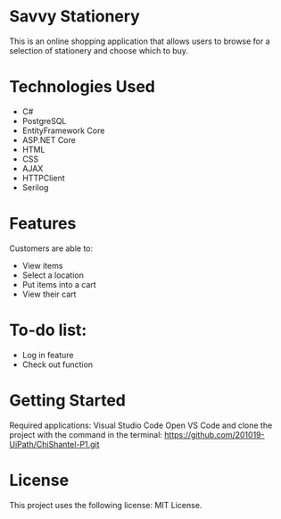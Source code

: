 # Savvy Stationery 
This is an online shopping application that allows users to browse for a selection of stationery and choose which to buy. 

# Technologies Used
* C#
* PostgreSQL
* EntityFramework Core
* ASP.NET Core
* HTML
* CSS
* AJAX 
* HTTPClient
* Serilog 
  
# Features
Customers are able to:
  * View items
  * Select a location
  * Put items into a cart
  * View their cart
    
# To-do list:
  * Log in feature
  * Check out function

# Getting Started
Required applications:
  Visual Studio Code
Open VS Code and clone the project with the command in the terminal: https://github.com/201019-UiPath/ChiShantel-P1.git

# License
This project uses the following license: MIT License.
